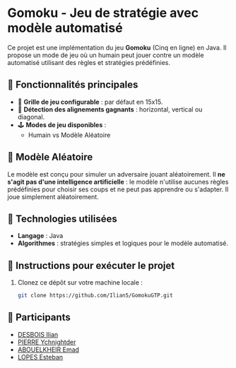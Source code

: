 # Gomoku - Jeu de stratégie avec modèle automatisé

Ce projet est une implémentation du jeu **Gomoku** (Cinq en ligne) en Java. Il propose un mode de jeu où un humain peut jouer contre un modèle automatisé utilisant des règles et stratégies prédéfinies.

## 🧩 Fonctionnalités principales
- 📏 **Grille de jeu configurable** : par défaut en 15x15.
- 🎯 **Détection des alignements gagnants** : horizontal, vertical ou diagonal.
- 🕹️ **Modes de jeu disponibles** :
  - Humain vs Modèle Aléatoire

## 🤖 Modèle Aléatoire
Le modèle est conçu pour simuler un adversaire jouant aléatoirement. Il **ne s'agit pas d'une intelligence artificielle** : le modèle n'utilise aucunes règles prédéfinies pour choisir ses coups et ne peut pas apprendre ou s'adapter. Il joue simplement aléatoirement.

## 🚀 Technologies utilisées
- **Langage** : Java
- **Algorithmes** : stratégies simples et logiques pour le modèle automatisé.

## 📜 Instructions pour exécuter le projet
1. Clonez ce dépôt sur votre machine locale :
   ```bash
   git clone https://github.com/Ilian5/GomokuGTP.git

## 👥 Participants
- [DESBOIS Ilian](https://github.com/Ilian5)
- [PIERRE Ychnightder](https://github.com/Ychnightder)
- [ABOUELKHEIR Emad](https://github.com/Emadabouelkheir)
- [LOPES Esteban](https://github.com/lopesteban1)
